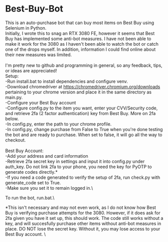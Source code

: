 # Best-Buy-Bot
This is an auto-purchase bot that can buy most items on Best Buy using Selenium in Python. \
Initially, I wrote this to snag an RTX 3080 FE, however it seems that Best Buy has implemented some anti-bot measures. I have not been able to make it work for the 3080 as I haven't been able to watch the bot or catch one of the drops myself. In addition, information I could find online about their new measures was limited.\
\
I'm pretty new to github and programming in general, so any feedback, tips, or ideas are appreciated!
\
Setup:\
  -Run install.bat to install dependencies and configure venv.\
  -Download chromedriver at https://chromedriver.chromium.org/downloads pertaining to your chrome version and place it in the same directory as main.py.\
  -Configure your Best Buy account\
  -Configure config.py to the item you want, enter your CVV/Security code, and retrieve 2fa (2 factor authentication) key from Best Buy. More on 2fa below.\
  -In config.py, enter the path to your chrome profile.\
  -In config.py, change purchase from False to True when you're done testing the bot and are ready to purchase. When set to false, it will go all the way to checkout.\
 \
 Best Buy Account:\
  -Add your address and card information\
  -Retrieve 2fa secret key in settings and input it into config.py under auth_key. Do not link 2fa to your phone, you need the key for PyOTP to generate codes directly.*\
  -If you need a code generated to verify the setup of 2fa, run check.py with generate_code set to True.\
  -Make sure you set it to remain logged in.\
 
 To run the bot, run.bat.\

 

  *This isn't necessary and may not even work, as I do not know how Best Buy is verifying purchase attempts for the 3080. However, if it does ask for 2fa given you have it set up, this should work. The code still works without a key, and will succesfully purchase other items without anti-bot measures in place. DO NOT lose the secret key. Without it, you may lose access to your Best Buy account. \
